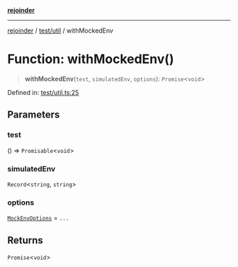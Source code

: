 [**rejoinder**](../../../README.md)

***

[rejoinder](../../../README.md) / [test/util](../README.md) / withMockedEnv

# Function: withMockedEnv()

> **withMockedEnv**(`test`, `simulatedEnv`, `options`): `Promise`\<`void`\>

Defined in: [test/util.ts:25](https://github.com/Xunnamius/rejoinder/blob/64011a11a45735665b3ce75107a37b187f35af77/test/util.ts#L25)

## Parameters

### test

() => `Promisable`\<`void`\>

### simulatedEnv

`Record`\<`string`, `string`\>

### options

[`MockEnvOptions`](../type-aliases/MockEnvOptions.md) = `...`

## Returns

`Promise`\<`void`\>
